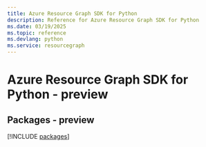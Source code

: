 ```yaml
---
title: Azure Resource Graph SDK for Python
description: Reference for Azure Resource Graph SDK for Python
ms.date: 03/19/2025
ms.topic: reference
ms.devlang: python
ms.service: resourcegraph
---
```

# Azure Resource Graph SDK for Python - preview
## Packages - preview
[!INCLUDE [packages](resource-graph-index.md)]